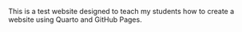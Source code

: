 This is a test website designed to teach my students how to create a website using Quarto and GitHub Pages.

